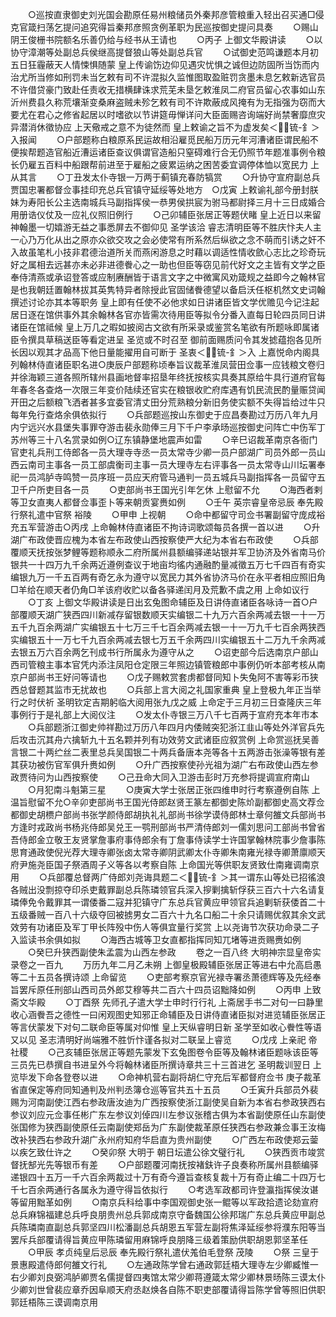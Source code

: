 <!-- { "loadSidebar": true } -->
　　○巡按直隶御史刘光国会勘原任易州粮储员外秦邦彦管粮重入轻出召买通□侵克官箴扫荡乞提问追究得旨秦邦彦照贪例革职为民巡按御史提问具奏
　　○赐山阴王俊栅书院额名乐善仍给与经书从王请也
　　○丙子  上御文华殿讲读
　　○以协守漳潮等处副总兵侯继高提督狼山等处副总兵官
　　○试御史范鸣谦题本月初五日狂霾蔽天人情悚惧随蒙  皇上传谕饬边仰见遇灾忧惧之诚但边防固所当饬而内治尤所当修如刑罚未当乞敕有司不许混拟久监惟图取盈赃罚贪墨未息乞敕新选官员不许借贷豪门致赴任责收无措横肆诛求荒芜未垦乞敕淮凤二府官员留心农事如山东沂州费县久称荒壤渐变桑麻盗贼未殄乞敕有司不许欺蔽成风掩有为无指强为窃而大要尤在君心之修省起居以时嗜欲以节讲筵毋惮详问大臣面赐咨询端好尚禁奢靡庶灾异潜消休徵协应  上天儆戒之意不为徒然而  皇上敕谕之旨不为虚发矣＜锍-釒＞入报闻
　　○户部题称白粮原系民运故相沿雇觅民船万历元年河漕诸臣谓民船不便挨帮题造官船近漕运诸臣查议俱谓官造船只窒碍难行合无仍照节年题准事例令粮长仍雇五百料中船跟帮前进至于雇船之疲累运纳之困苦委宜调停体恤以宽民力  上从其言
　　○丁丑发太仆寺银一万两于蓟镇充春防犒赏
　　○升协守宣府副总兵贾国忠署都督佥事挂印充总兵官镇守延绥等处地方　○戊寅  上敕谕礼部今册封朕妹为寿阳长公主选南城兵马副指挥侯一恭男侯拱宸为驸马都尉择三月十三日成婚合用册诰仪仗及一应礼仪照旧例行
　　○己卯辅臣张居正等题伏睹  皇上近日以来留神翰墨一切嬉游无益之事悉屏去不御仰见  圣学该洽  睿志清明臣等不胜庆忭夫人主一心乃万化从出之原亦众欲交攻之会必使常有所系然后纵欲之念不萌而引诱之奸不入故虽笔札小技非君德治道所关而燕闲游息之时藉以调适性情收歛心志比之珍奇玩好之属相去远甚亦未必非进德餋心之一助也但臣等窃见前代好文之主皆有文学之臣奉侍清燕或承诏登答或应制赓酬皆于语言文字之中微寓风劝箴规之益即今之翰林官是也我朝廷置翰林拔其英隽特异者除授此官固储餋德望以备启沃任枢机然文史词翰撰述讨论亦其本等职务  皇上即有任使不必他求如日讲诸臣皆文学优赡见今记注起居日逐在馆供事外其余翰林各官亦皆需次待用臣等拟令分番入直每日轮四员同日讲诸臣在馆祗候  皇上万几之暇如披阅古文欲有所采录或鉴赏名笔欲有所题咏即属诸臣令撰具草稿送臣等看定进呈  圣览或不时召至  御前面赐质问令其发摅蕴抱各见所长因以观其才品高下他日量能擢用自可断于  圣衷＜锍-釒＞入  上嘉悦命内阁具列翰林侍直诸臣职名进○庚辰户部题称顷奉旨议裁革淮凤营田佥事一应钱粮文卷归并徐海颖三道各照所辖州县画地督率招垦年终抚按核实具奏其原给牛具行道府官每年春冬各查烙一次限三年变价陆续还官实在粮银收贮府库遇有饥民流民酌量赈贷闻开田之后额粮飞洒者甚多宜委官清丈田分荒熟粮分新旧务使实额不失得旨给过牛只每年免行查烙余俱依拟行
　　○兵部题巡按山东御史于应昌奏勘过万历八年九月内宁远兴水县堡失事罪夺游击裴永勋俸三月下千户李承旸巡按御史问阵亡中伤军丁苏州等三十八名赏录如例○辽东镇静堡地震声如雷
　　○辛巳诏裁革南京各衙门官吏礼兵刑工侍郎各一员大理寺寺丞一员太常寺少卿一员户部湖广司员外郎一员山西云南司主事各一员工部虞衡司主事一员大理寺左右评事各一员太常寺山川坛署奉祀一员鸿胪寺鸣赞一员序班一员应天府管马通判一员五城兵马副指挥各一员留守五卫千户所吏目各一员
　　○吏部尚书王国光引年乞休  上慰留不允
　　○海西者剌等卫女直夷人都督佥事歪卜等来朝贡宴赉如例
　　○壬午  英宗睿皇帝忌辰  奉先殿行祭礼遣中官祭  裕陵
　　○甲申  上视朝
　　○命中都留守司佥书署副留守庞成裕充五军营游击○丙戌  上命翰林侍直诸臣不拘诗词歌颂每员各撰一首以进
　　○升湖广布政使晋应槐为本省左布政使山西按察使严大纪为本省右布政使
　　○兵部覆顺天抚按张梦鲤等题称顺永二府所属州县额编驿递站银并军卫协济及外省南马价银共一十四万九千余两近遵例查议于地亩均徭内通融酌量减徵五万七千四百有奇实编银九万一千五百两有奇乞永为遵守以宽民力其外省协济马价在永平者相应照旧角□羊给在顺天者仍角□羊该府收贮以备各驿递闰月及荒歉不虞之用  上命如议行
　　○丁亥  上御文华殿讲读是日出玄兔图命辅臣及日讲侍直诸臣各咏诗一首○户部覆顺天湖广狭西四川新减存留银数顺天实编银二十九万六百余两减去银一十一万五千九百余两湖广实编银五十七万三千七百余两减去银一十一万九千七百余两狭西实编银五十一万七千九百余两减去银七万五千余两四川实编银五十二万九千余两减去银五万六百余两乞刊成书行所属永为遵守从之
　　○诏吏部今后选南京户部山西司管粮主事本官凭内添注凤阳仓定限三年照边镇管粮郎中事例仍听本部考核从南京户部尚书王好问等请也
　　○戊子赐敕赏套虏都督同知卜失兔阿不害等彩币狭西总督题其监市无扰故也
　　○兵部上言大阅之礼国家重典  皇上登极九年正当举行之时伏祈  圣明钦定吉期躬临大阅用张九戊之威  上命定于三月初三日查隆庆三年事例行于是礼部上大阅仪注
　　○发太仆寺银三万八千七百两于宣府充本年市本
　　○兵部题浙江御史帅祥勘过万历八年四月内倭贼突犯浙江韭山等处外洋官兵先后攻击沉其舟六擒斩九十五名颗并列有功效劳文武诸臣应叙赏例  上命赏巡抚吴善言银二十两纻丝二表里总兵吴国银二十两兵备唐本尧等各十五两游击张澡等银有差其获功被伤官军俱升赉如例
　　○升广西按察使孙光祖为湖广右布政使山西左参政贾待问为山西按察使
　　○己丑命大同入卫游击彭时万充参将提调宣府南山
　　○月犯南斗魁第三星
　　○庚寅大学士张居正张四维申时行考察遵例自陈  上温旨慰留不允○辛卯吏部尚书王国光侍郎赵贤王篆左都御史陈炌副都御史高文荐佥都御史胡槚户部尚书张学颜侍郎胡执礼礼部尚书徐学谟侍郎林士章何雒文兵部尚书方逢时戎政尚书杨兆侍郎吴兑王一鹗刑部尚书严清侍郎刘一儒刘思问工部尚书曾省吾侍郎金立敬王友贤掌詹事府事侍郎余有丁詹事侍读学士许国掌翰林院事少詹事陈思育通政使倪光荐大理寺卿张卤太常寺卿阴武卿太仆寺卿朱南雍光禄寺卿萧廪顺天府尹施尧臣国子祭酒周子义等各以考察自陈  上命国光等供职友贤致仕南雍调南京用
　　○兵部覆总督两广侍郎刘尧诲具题二＜锍-釒＞其一谓东山等处已招徭浪各贼出没剽掠夺印杀吏戴罪副总兵陈璘领官兵深入摉剿擒斩俘获三百六十六名请复璘俸免令戴罪其一谓倭番二寇并犯镇守广东总兵官黄应甲领官兵追剿斩获倭首二十五级番贼一百八十六级夺回被掳男女二百六十九名口船二十余只请赐优叙其余文武效劳有功诸臣及军丁甲长阵殁中伤人等俱宜量行奖赏  上以尧诲节次获功命录二子入监读书余俱如拟
　　○海西古城等卫女直都指挥同知兀堵等进贡赐赉如例
　　○癸巳升狭西副使朱孟震为山西左参政
　　卷之一百八终
大明神宗显皇帝实录卷之一百九
　　万历九年二月乙未朔  上御皇极殿辅臣张居正等进右中允高启愚等二十五员各撰诗颂  上命留览
　　○吏部考察京官光禄寺署丞萧德辉等及先经奉旨罢斥原任刑部山西司员外郎艾穆等共二百六十四员诏黜降如例
　　○丙申  上致斋文华殿
　　○丁酉祭  先师孔子遣大学士申时行行礼  上斋居手书二对句一曰静里收心涵餋吾之德性一曰闲观图史知邪正命辅臣及日讲侍直诸臣拟对进览辅臣张居正等言伏蒙发下对句二联命臣等属对仰惟  皇上天纵睿明日新  圣学至如收心餋性等语又以见  圣志清明好尚端雅不胜忻忭谨各拟对二联呈上睿览
　　○戊戌  上亲祀  帝社稷
　　○己亥辅臣张居正等题先蒙发下玄兔图卷令臣等及翰林诸臣题咏该臣等三员先已恭撰自书进呈外今将翰林诸臣所撰诗章共三十三首进乞  圣明裁训翌日  上览毕发下命各登卷以进
　　○命神机营右副将胡仁守充后军都督府佥书  庚子裁革省直保定等府同知通判及州判丞簿仓巡等官共五十五员
　　○壬寅升兵部员外裴赐为河南副使江西右参政唐汝迪为广西按察使浙江副使吴自新为本省右参政狭西右参议刘应元佥事任彬广东左参议刘倬四川左参议张稽古俱为本省副使原任山东副使张国修为狭西副使原任云南副使郑岳为广东副使裁革原任狭西右参政兼佥事王汝梅改补狭西右参政升湖广永州府知府华启直为贵州副使
　　○广西左布政使郑云蓥以疾乞致仕许之
　　○癸卯祭  大明于  朝日坛遣公徐文璧行礼
　　○狭西贡市竣赏督抚郜光先等银币有差
　　○户部题覆河南抚按褚鈇许子良奏称所属州县额编驿递银四十五万一千六百余两裁过十万有奇今遵旨查核复裁十万有奇止编二十四万七千七百余两通行各属永为遵守得旨依拟行
　　○考选军政都司许登瀛指挥侯汝谌等留用黜革如例
　　○南京兵科给事中李国观御史张一鲲等以军政拾遗论劾宣府总兵麻锦福建总兵呼良朋贵州总兵郭成南京守备魏国公徐邦瑞广东总兵黄应甲副总兵陈璘南直副总兵郭坚四川松潘副总兵胡恩五军营左副将焦泽延绥参将濮东阳等当罢斥兵部覆请得旨黄应甲陈璘留用麻锦呼良朋降三级着策励供职胡恩郭坚革任
　　○甲辰  孝贞纯皇后忌辰  奉先殿行祭礼遣伏羗伯毛登祭  茂陵
　　○祭  三皇于  景惠殿遣侍郎何雒文行礼
　　○左通政陈学曾右通政郭廷梧大理寺左少卿臧惟一右少卿刘良弼鸿胪卿贾名儒提督四夷馆太常少卿蒋遵箴太常少卿林景旸陈三谟太仆少卿刘世曾裴应章乔因阜顺天府丞赵焕各自陈不职吏部覆请得旨陈学曾等照旧供职郭廷梧陈三谟调南京用
